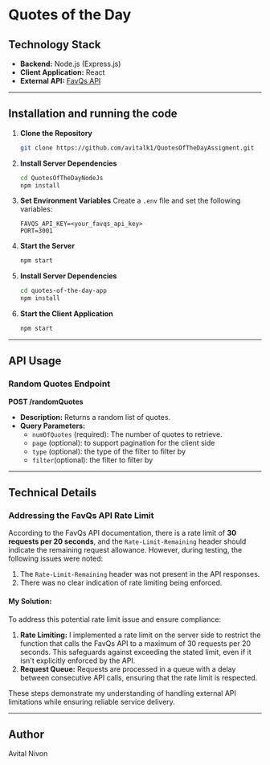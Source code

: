 # Quotes of the Day

## Technology Stack
- **Backend:** Node.js (Express.js)
- **Client Application:** React
- **External API:** [FavQs API](https://favqs.com/api)

---

## Installation and running the code

1. **Clone the Repository**
   ```bash
   git clone https://github.com/avitalk1/QuotesOfTheDayAssigment.git
   ```

2. **Install Server Dependencies**
   ```bash
   cd QuotesOfTheDayNodeJs
   npm install
   ```

3. **Set Environment Variables**
   Create a `.env` file and set the following variables:
   ```env
   FAVQS_API_KEY=<your_favqs_api_key>
   PORT=3001
   ```

4. **Start the Server**
   ```bash
   npm start
   ```
5. **Install Server Dependencies**
    ```bash 
   cd quotes-of-the-day-app
   npm install
    ```
6. **Start the Client Application**
   ```bash
   npm start
   ```
---

## API Usage

### Random Quotes Endpoint
**POST /randomQuotes**
- **Description:** Returns a random list of quotes.
- **Query Parameters:**
  - `numOfQuotes` (required): The number of quotes to retrieve.
  - `page` (optional): to support pagination for the client side 
  - `type` (optional): the type of the filter to filter by 
  - `filter`(optional): the filter to filter by


---

## Technical Details

### Addressing the FavQs API Rate Limit

According to the FavQs API documentation, there is a rate limit of **30 requests per 20 seconds**, and the `Rate-Limit-Remaining` header should indicate the remaining request allowance. However, during testing, the following issues were noted:

1. The `Rate-Limit-Remaining` header was not present in the API responses.
2. There was no clear indication of rate limiting being enforced.

#### My Solution:

To address this potential rate limit issue and ensure compliance:
1. **Rate Limiting:** I implemented a rate limit on the server side to restrict the function that calls the FavQs API to a maximum of 30 requests per 20 seconds. This safeguards against exceeding the stated limit, even if it isn't explicitly enforced by the API.
2. **Request Queue:** Requests are processed in a queue with a delay between consecutive API calls, ensuring that the rate limit is respected.

These steps demonstrate my understanding of handling external API limitations while ensuring reliable service delivery.

---

## Author
Avital Nivon

